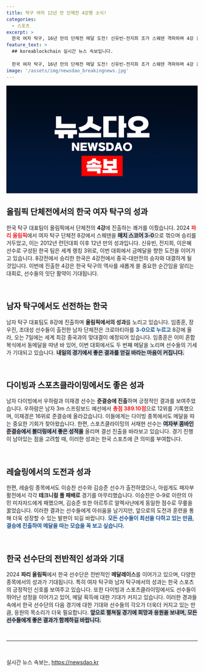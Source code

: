 ```yaml
---
title: 탁구 여자 12년 만 단체전 4강행 소식!
categories:
  - 스포츠
excerpt: >
  한국 여자 탁구, 16년 만의 단체전 메달 도전! 신유빈-전지희 조가 스웨덴 격파하며 4강 진출. 남자 탁구도 8강행, 준결승에서 중국과 맞대결! 메달 희망이 다시 불붙는다.
feature_text: >
  ## koreablockchain 실시간 뉴스 속보입니다.

  한국 여자 탁구, 16년 만의 단체전 메달 도전! 신유빈-전지희 조가 스웨덴 격파하며 4강 진출. 남자 탁구도 8강행, 준결승에서 중국과 맞대결! 메달 희망이 다시 불붙는다.
image: '/assets/img/newsdao_breakingnews.jpg'
---
```


<p><img src="/assets/img/newsdao_breakingnews.jpg" alt="koreablockchain 속보" /></p>

<h2 data-ke-size="size26">올림픽 단체전에서의 한국 여자 탁구의 성과</h2>

<p data-ke-size="size16">한국 탁구 대표팀이 올림픽에서 단체전의 <b>4강</b>에 진출하는 쾌거를 이뤘습니다. 2024 <b><span style="color: #ee2323;">파리 올림픽</span></b>에서 여자 탁구 단체전 8강에서 스웨덴을 <b><span style="background-color: #21538527;">매치 스코어 3-0</span></b>으로 꺾으며 승리를 거두었고, 이는 2012년 런던대회 이후 12년 만의 성과입니다. 신유빈, 전지희, 이은혜 선수로 구성된 한국 팀은 세계 랭킹 3위로, 이번 대회에서 금메달을 향한 도전을 이어가고 있습니다. 8강전에서 승리한 한국은 4강전에서 중국-대만전의 승자와 대결하게 될 것입니다. 이번에 진출한 4강은 한국 탁구의 역사를 새롭게 쓸 중요한 순간임을 알리는 대회로, 선수들의 잇단 활약이 기대됩니다.</p>

<p data-ke-size="size16">&nbsp;</p>

<h2 data-ke-size="size26">남자 탁구에서도 선전하는 한국</h2>

<p data-ke-size="size16">남자 탁구 대표팀도 8강에 진출하며 <b>올림픽에서의 성과</b>를 노리고 있습니다. 임종훈, 장우진, 조대성 선수들이 출전한 남자 단체전은 크로아티아를 <b><span style="color: #1a5490;">3-0으로 누르고</span></b> 8강에 올라, 오는 7일에는 세계 최강 중국과의 맞대결이 예정되어 있습니다. 임종훈은 이미 혼합복식에서 동메달을 따낸 바 있어, 이번 대회에서도 두 번째 메달을 노리며 선수들의 기세가 기대되고 있습니다. <b><span style="background-color: #21538527;">내일의 경기에서 좋은 결과를 얻길 바라는 마음이 커집니다.</span></b></p>

<p data-ke-size="size16">&nbsp;</p>

<h2 data-ke-size="size26">다이빙과 스포츠클라이밍에서도 좋은 성과</h2>

<p data-ke-size="size16">남자 다이빙에서 우하람과 이재경 선수는 <b>준결승에 진출</b>하며 긍정적인 결과를 보여주었습니다. 우하람은 남자 3m 스프링보드 예선에서 <b><span style="color: #ee2323;">총점 389.10점</span></b>으로 12위를 기록했으며, 이재경은 16위로 준결승에 올라갔습니다. 이들에게는 다이빙 종목에서도 메달을 따는 중요한 기회가 찾아왔습니다. 한편, 스포츠클라이밍의 서채현 선수는 <b><span style="background-color: #21538527;">여자부 콤바인 준결승에서 볼더링에서 좋은 성적을</span></b> 올리며 결선 진출을 바라보고 있습니다. 경기 진행이 남아있는 점을 고려할 때, 이러한 성과는 한국 스포츠에 큰 의미를 부여합니다.</p>

<p data-ke-size="size16">&nbsp;</p>

<h2 data-ke-size="size26">레슬링에서의 도전과 성과</h2>

<p data-ke-size="size16">한편, 레슬링 종목에서도 이승찬 선수와 김승준 선수가 출전하였으나, 아쉽게도 패자부활전에서 각각 <b>테크니컬 폴 패배로</b> 경기를 마무리했습니다. 이승찬은 0-9로 이란의 아민 미자자드에게 패했으며, 김승준 또한 아르투르 알렉사냔에게 동일한 점수로 무릎을 꿇었습니다. 이러한 결과는 선수들에게 아쉬움을 남기지만, 앞으로의 도전과 훈련을 통해 더욱 성장할 수 있는 발판이 되길 바랍니다. <b><span style="color: #1a5490;">모든 선수들이 최선을 다하고 있는 만큼, 결승에 진출하여 메달을 따는 모습을 꼭 보고 싶습니다.</span></b></p>

<p data-ke-size="size16">&nbsp;</p>

<h2 data-ke-size="size26">한국 선수단의 전반적인 성과와 기대</h2>

<p data-ke-size="size16">2024 <b>파리 올림픽</b>에서 한국 선수단은 전반적인 <b>메달레이스</b>를 이어가고 있으며, 다양한 종목에서의 성과가 기대됩니다. 특히 여자 탁구와 남자 탁구에서의 성과는 한국 스포츠의 긍정적인 신호를 보여주고 있습니다. 또한 다이빙과 스포츠클라이밍에서도 선수들이 뛰어난 성정을 이어가고 있어, 메달 획득에 대한 기대가 커지고 있습니다. 이러한 경과들 속에서 한국 선수단의 다음 경기에 대한 기대와 선수들의 각오가 더욱더 커지고 있는 만큼, 응원의 목소리가 더욱 필요합니다. <b><span style="background-color: #21538527;">앞으로 펼쳐질 경기에 희망과 응원을 보내며, 모든 선수들에게 좋은 결과가 함께하길 바랍니다.</span></b></p>

<p data-ke-size="size16">&nbsp;</p>

<hr>

<p data-ke-size="size16">&nbsp;</p>
실시간 뉴스 속보는, <a href="https://newsdao.kr" rel="dofollow">https://newsdao.kr</a>


